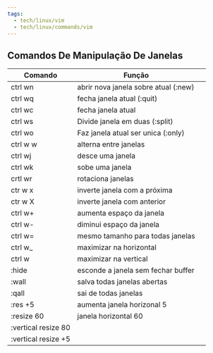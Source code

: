 ```yaml
---
tags:
  - tech/linux/vim
  - tech/linux/commands/vim
---
```

## Comandos De Manipulação De Janelas

| Comando             | Função                               |     |
| ------------------- | ------------------------------------ | --- |
| ctrl wn             | abrir nova janela sobre atual (:new) |     |
| ctrl wq             | fecha janela atual (:quit)           |     |
| ctrl wc             | fecha janela atual                   |     |
| ctrl ws             | Divide janela em duas (:split)       |     |
| ctrl wo             | Faz janela atual ser unica (:only)   |     |
| ctrl w w            | alterna entre janelas                |     |
| ctrl wj             | desce uma janela                     |     |
| ctrl wk             | sobe uma janela                      |     |
| crtl wr             | rotaciona janelas                    |     |
| ctr w x             | inverte janela com a próxima         |     |
| ctr w X             | inverte janela com anterior          |     |
| ctrl w+             | aumenta espaço da janela             |     |
| ctrl w-             | diminui espaço da janela             |     |
| ctrl w=             | mesmo tamanho para todas janelas     |     |
| ctrl w_             | maximizar na horizontal              |     |
| ctrl w              | maximizar na vertical                |     |
| :hide               | esconde a janela sem fechar buffer   |     |
| :wall               | salva todas janelas abertas          |     |
| :qall               | sai de todas janelas                 |     |
| :res +5             | aumenta janela horizonal 5           |     |
| :resize 60          | janela horizontal 60                 |     |
| :vertical resize 80 |                                      |     |
| :vertical resize +5 |                                      |     |
